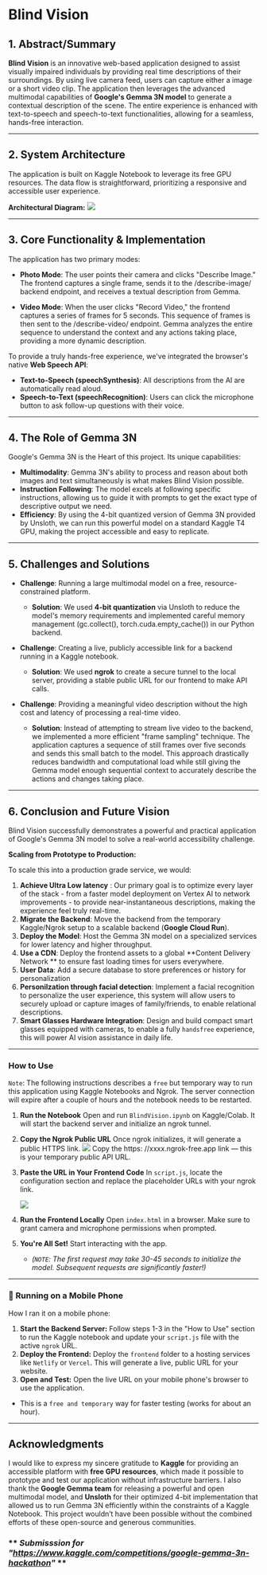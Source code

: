 # Blind Vision

## **1. Abstract/Summary**

**Blind Vision** is an innovative web-based application designed to assist visually impaired individuals by providing real time descriptions of their surroundings. By using live camera feed, users can capture either a image or a short video clip. The application then leverages the advanced multimodal capabilities of **Google's Gemma 3N model** to generate a contextual description of the scene. The entire experience is enhanced with text-to-speech and speech-to-text functionalities, allowing for a seamless, hands-free interaction.

---

## **2. System Architecture**

The application is built on Kaggle Notebook  to leverage its free GPU resources. The data flow is straightforward, prioritizing a responsive and accessible user experience.

**Architectural Diagram:**
![](https://www.googleapis.com/download/storage/v1/b/kaggle-user-content/o/inbox%2F23674462%2F53ff432f4b1eb02955f82f0bef5ace04%2FArchitecture.png?generation=1753690100158919&alt=media)

---

## **3. Core Functionality & Implementation**

The application has two primary modes:

* **Photo Mode**: The user points their camera and clicks "Describe Image." The frontend captures a single frame, sends it to the /describe-image/ backend endpoint, and receives a textual description from Gemma.

* **Video Mode**: When the user clicks "Record Video," the frontend captures a series of frames for 5 seconds. This sequence of frames is then sent to the /describe-video/ endpoint. Gemma analyzes the entire sequence to understand the context and any actions taking place, providing a more dynamic description.

To provide a truly hands-free experience, we've integrated the browser's native **Web Speech API**:
* **Text-to-Speech (speechSynthesis)**: All descriptions from the AI are automatically read aloud.
* **Speech-to-Text (speechRecognition)**: Users can click the microphone button to ask follow-up questions with their voice.

---

## **4. The Role of Gemma 3N**

Google's Gemma 3N is the Heart of this project. Its unique capabilities:

* **Multimodality**: Gemma 3N's ability to process and reason about both images and text simultaneously is what makes Blind Vision possible.
* **Instruction Following**: The model excels at following specific instructions, allowing us to guide it with prompts to get the exact type of descriptive output we need.
* **Efficiency**: By using the 4-bit quantized version of Gemma 3N provided by Unsloth, we can run this powerful model on a standard Kaggle T4 GPU, making the project accessible and easy to replicate.

---

## **5. Challenges and Solutions**

* **Challenge**: Running a large multimodal model on a free, resource-constrained platform.
    * **Solution**: We used **4-bit quantization** via Unsloth to reduce the model's memory requirements and implemented careful memory management (gc.collect(), torch.cuda.empty_cache()) in our Python backend.

* **Challenge**: Creating a live, publicly accessible link for a backend running in a Kaggle notebook.
    * **Solution**: We used **ngrok** to create a secure tunnel to the local server, providing a stable public URL for our frontend to make API calls.

* **Challenge**:  Providing a meaningful video description without the high cost and latency of processing a real-time video.
    * **Solution**: Instead of attempting to stream live video to the backend, we implemented a more efficient "frame sampling" technique. The application captures a sequence of still frames over five seconds and sends this small batch to the model. This approach drastically reduces bandwidth and computational load while still giving the Gemma model enough sequential context to accurately describe the actions and changes taking place.

---

## **6. Conclusion and Future Vision**

Blind Vision successfully demonstrates a powerful and practical application of Google's Gemma 3N model to solve a real-world accessibility challenge.

**Scaling from Prototype to Production:**

To scale this into a production grade service, we would:

1. **Achieve Ultra Low latency** : Our primary goal is to optimize every layer of the stack - from a faster model deployment on Vertex AI to network improvements - to provide near-instantaneous descriptions, making the experience feel truly real-time.
2. **Migrate the Backend**: Move the backend from the temporary Kaggle/Ngrok setup to a scalable backend (**Google Cloud Run**).
3. **Deploy the Model**: Host the Gemma 3N model on a specialized services for lower latency and higher throughput.
4. **Use a CDN**: Deploy the frontend assets to a global **Content Delivery Network ** to ensure fast loading times for users everywhere.
5. **User Data**: Add a secure database to store preferences or history for personalization
6. **Personilzation through facial detection**: Implement a facial recognition to personalize the user experience, this system will allow users to securely upload or capture images of family/friends, to enable relational descriptions.
7. **Smart Glasses Hardware Integration**: Design and build compact smart glasses equipped with cameras, to enable a fully `handsfree` experience, this will power AI vision assistance in daily life.

---

### **How to Use**

`Note`: The following instructions describes a `free` but temporary way to run this application using Kaggle Notebooks and Ngrok. The server connection will expire after a couple of hours and the notebook needs to be restarted.

1.  **Run the Notebook**
    Open and run `BlindVision.ipynb` on Kaggle/Colab. It will start the backend server and initialize an ngrok tunnel.

2.  **Copy the Ngrok Public URL**
    Once ngrok initializes, it will generate a public HTTPS link. 
   ![](https://www.googleapis.com/download/storage/v1/b/kaggle-user-content/o/inbox%2F23674462%2F8589ca85a133a5a6ba2f2cb13b09d8b5%2FScreenshot%202025-07-28%20160438.png?generation=1753699767260318&alt=media)
  Copy the https: //xxxx.ngrok-free.app link — this is your temporary public API URL.

3.  **Paste the URL in Your Frontend Code**
    In `script.js`, locate the configuration section and replace the placeholder URLs with your ngrok link.
    
     ![](https://www.googleapis.com/download/storage/v1/b/kaggle-user-content/o/inbox%2F23674462%2F6590e1cf7f7fa261499e15a5e0d86d47%2FScreenshot%202025-07-28%20163214.png?generation=1753700558412194&alt=media)

5.  **Run the Frontend Locally**
    Open `index.html` in a browser. Make sure to grant camera and microphone permissions when prompted.

6.  **You're All Set!**
    Start interacting with the app.
    * *(`NOTE`: The first request may take 30-45 seconds to initialize the model. Subsequent requests are significantly faster!)*

---
### **📱 Running on a Mobile Phone**
How I ran it on a mobile phone:

1.  **Start the Backend Server:** Follow steps 1-3 in the "How to Use" section to run the Kaggle notebook and update your `script.js` file with the active `ngrok` URL.
2.  **Deploy the Frontend:** Deploy the `frontend` folder to a hosting services like `Netlify` or `Vercel`. This will generate a live, public URL for your website.
3.  **Open and Test:** Open the live URL on your mobile phone's browser to use the application.
* This is a `free and temporary` way for faster testing (works for about an hour).

---

## Acknowledgments

I would like to express my sincere gratitude to **Kaggle** for providing an accessible platform with **free GPU resources**, which made it possible to prototype and test our application without infrastructure barriers. I also thank the **Google Gemma team** for releasing a powerful and open multimodal model, and **Unsloth** for their optimized 4-bit implementation that allowed us to run Gemma 3N efficiently within the constraints of a Kaggle Notebook. This project wouldn’t have been possible without the combined efforts of these open-source and generous communities.

### ** *Submisssion for "https://www.kaggle.com/competitions/google-gemma-3n-hackathon"* **
